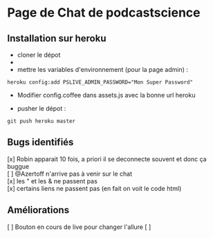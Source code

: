 # Page de Chat de podcastscience


## Installation sur heroku


* cloner le dépot 
* 
* mettre les variables d'environnement (pour la page admin) : 

```````
heroku config:add PSLIVE_ADMIN_PASSWORD="Mon Super Password"

```````

* Modifier config.coffee dans assets.js avec la bonne url heroku



* pusher le dépot : 

```````
git push heroku master

```````



## Bugs identifiés  
[x] Robin apparait 10 fois, a priori il se deconnecte souvent et donc ça buggue  
[ ] @Azertoff n'arrive pas à venir sur le chat  
[x] les " et les & ne passent pas  
[x] certains liens ne passent pas (en fait on voit le code html)  

## Améliorations
[ ] Bouton en cours de live pour changer l'allure
[ ]